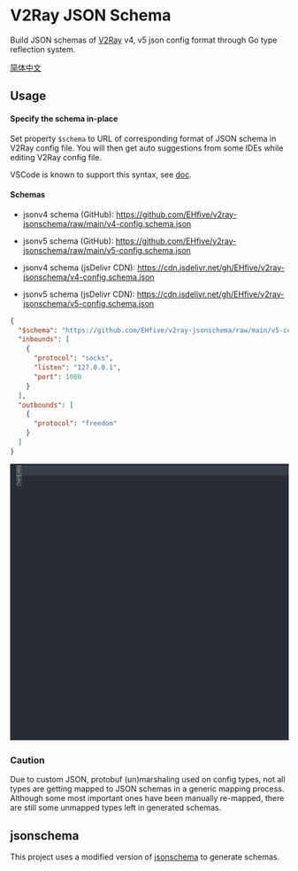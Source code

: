 # V2Ray JSON Schema

Build JSON schemas of [V2Ray](https://github.com/v2fly/v2ray-core) v4, v5 json config format through Go type reflection system.

[简体中文](./README_zh-CN.md)

## Usage

#### Specify the schema in-place

Set property `$schema` to URL of corresponding format of JSON schema in V2Ray config file. You will then get auto suggestions from some IDEs while editing V2Ray config file.

VSCode is known to support this syntax, see [doc](https://code.visualstudio.com/docs/languages/json#_json-schemas-and-settings).

#### Schemas
- jsonv4 schema (GitHub): https://github.com/EHfive/v2ray-jsonschema/raw/main/v4-config.schema.json
- jsonv5 schema (GitHub): https://github.com/EHfive/v2ray-jsonschema/raw/main/v5-config.schema.json

- jsonv4 schema (jsDelivr CDN): https://cdn.jsdelivr.net/gh/EHfive/v2ray-jsonschema/v4-config.schema.json
- jsonv5 schema (jsDelivr CDN): https://cdn.jsdelivr.net/gh/EHfive/v2ray-jsonschema/v5-config.schema.json

```json
{
  "$schema": "https://github.com/EHfive/v2ray-jsonschema/raw/main/v5-config.schema.json",
  "inbounds": [
    {
      "protocol": "socks",
      "listen": "127.0.0.1",
      "port": 1080
    }
  ],
  "outbounds": [
    {
      "protocol": "freedom"
    }
  ]
}
```

![autosuggestion-demo](./doc/code-suggestion-demo.gif)

### Caution

Due to custom JSON, protobuf (un)marshaling used on config types, not all types are getting mapped to JSON schemas in a generic mapping process. Although some most important ones have been manually re-mapped, there are still some unmapped types left in generated schemas.

## jsonschema

This project uses a modified version of [jsonschema](https://github.com/invopop/jsonschema) to generate schemas.
